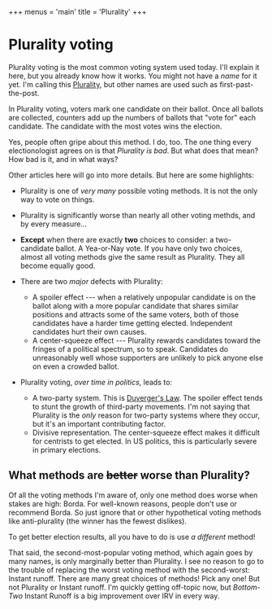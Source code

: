 +++
menus = 'main'
title = 'Plurality'
+++

# Plurality voting

Plurality voting is the most common voting system used today. I'll explain it
here, but you already know how it works. You might not have a *name* for it yet.
I'm calling this [Plurality](https://ballotpedia.org/Plurality_voting_system),
but other names are used such as first-past-the-post.

In Plurality voting, voters mark one candidate on their ballot. Once all ballots
are collected, counters add up the numbers of ballots that "vote for" each
candidate. The candidate with the most votes wins the election.

Yes, people often gripe about this method. I do, too. The one thing every
electionologist agrees on is that *Plurality is bad*. But what does that mean?
How bad is it, and in what ways?

Other articles here will go into more details. But here are some highlights:

* Plurality is one of *very many* possible voting methods. It is not the only
  way to vote on things.
  
* Plurality is significantly worse than nearly all other voting methds, and by every measure...

* **Except** when there are exactly **two** choices to consider: a two-candidate
  ballot. A Yea-or-Nay vote. If you have only two choices, almost all voting
  methods give the same result as Plurality. They all become equally good.

* There are two *major* defects with Plurality:
  * A spoiler effect --- when a relatively unpopular candidate is on the ballot
    along with a more popular candidate that shares similar positions and attracts
    some of the same voters, both of those candidates have a harder time getting
    elected. Independent candidates hurt their own causes.
  * A center-squeeze effect --- Plurality rewards candidates toward the fringes
    of a political spectrum, so to speak. Candidates do unreasonably well whose
    supporters are unlikely to pick anyone else on even a crowded ballot.

* Plurality voting, *over time in politics*, leads to:
  * A two-party system. This is [Duverger's Law](https://en.wikipedia.org/wiki/Duverger%27s_law).
    The spoiler effect tends to stunt the growth of third-party movements. I'm not
    saying that Plurality is the *only* reason for two-party systems where they
    occur, but it's an important contributing factor.
  * Divisive representation. The center-squeeze effect makes it difficult for
    centrists to get elected. In US politics, this is particularly severe in
    primary elections.

## What methods are ~~better~~ worse than Plurality?

Of all the voting methods I'm aware of, only one method does worse when stakes
are high: Borda. For well-known reasons, people don't use or recommend Borda. So
just ignore that or other hypothetical voting methods like anti-plurality (the
winner has the fewest dislikes).

To get better election results, all you have to do is use *a different* method!

That said, the second-most-popular voting method, which again goes by many
names, is only marginally better than Plurality. I see no reason to go to the
trouble of replacing the worst voting method with the second-worst: Instant
runoff. There are many great choices of methods! Pick any one! But not Plurality
or Instant runoff. I'm quickly getting off-topic now, but *Bottom-Two* Instant
Runoff is a big improvement over IRV in every way.
